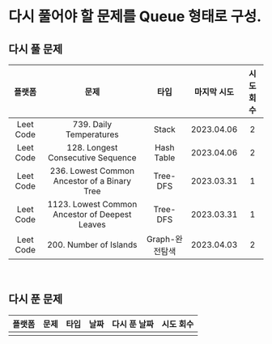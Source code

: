 # 다시 풀어야 할 문제를 Queue 형태로 구성.

## 다시 풀 문제

|  플랫폼   |                      문제                      |      타입      | 마지막 시도 | 시도 회수 |
| :-------: | :--------------------------------------------: | :------------: | :---------: | :-------: |
| Leet Code |            739. Daily Temperatures             |     Stack      | 2023.04.06  |     2     |
| Leet Code |       128. Longest Consecutive Sequence        |   Hash Table   | 2023.04.06  |     2     |
| Leet Code |  236. Lowest Common Ancestor of a Binary Tree  |    Tree-DFS    | 2023.03.31  |     1     |
| Leet Code | 1123. Lowest Common Ancestor of Deepest Leaves |    Tree-DFS    | 2023.03.31  |     1     |
| Leet Code |             200. Number of Islands             | Graph-완전탐색 | 2023.04.03  |     2     |

<br/>

## 다시 푼 문제

| 플랫폼 | 문제 | 타입 | 날짜 | 다시 푼 날짜 | 시도 회수 |
| :----: | :--: | :--: | :--: | :----------: | :-------: |
|        |      |      |      |              |           |

